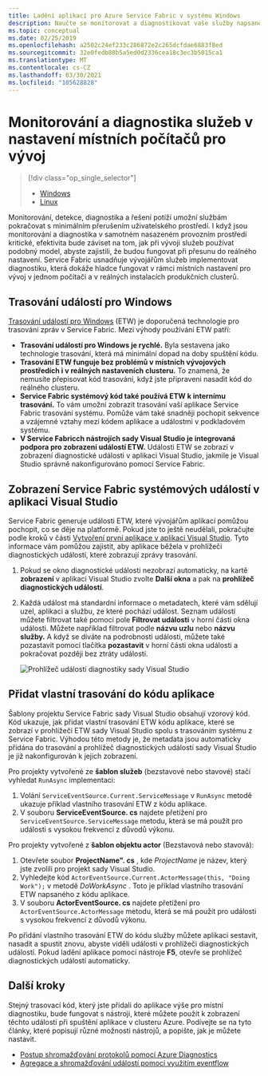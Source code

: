 ```yaml
---
title: Ladění aplikací pro Azure Service Fabric v systému Windows
description: Naučte se monitorovat a diagnostikovat vaše služby napsané pomocí Microsoft Azure Service Fabric na místním vývojovém počítači.
ms.topic: conceptual
ms.date: 02/25/2019
ms.openlocfilehash: a2502c24ef233c286872e2c265dcfdae6883f8ed
ms.sourcegitcommit: 32e0fedb80b5a5ed0d2336cea18c3ec3b5015ca1
ms.translationtype: MT
ms.contentlocale: cs-CZ
ms.lasthandoff: 03/30/2021
ms.locfileid: "105628828"
---
```

# <a name="monitor-and-diagnose-services-in-a-local-machine-development-setup"></a>Monitorování a diagnostika služeb v nastavení místních počítačů pro vývoj
> [!div class="op_single_selector"]
> * [Windows](service-fabric-diagnostics-how-to-monitor-and-diagnose-services-locally.md)
> * [Linux](service-fabric-diagnostics-how-to-monitor-and-diagnose-services-locally-linux.md)
> 
> 

Monitorování, detekce, diagnostika a řešení potíží umožní službám pokračovat s minimálním přerušením uživatelského prostředí. I když jsou monitorování a diagnostika v samotném nasazeném provozním prostředí kritické, efektivita bude záviset na tom, jak při vývoji služeb používat podobný model, abyste zajistili, že budou fungovat při přesunu do reálného nastavení. Service Fabric usnadňuje vývojářům služeb implementovat diagnostiku, která dokáže hladce fungovat v rámci místních nastavení pro vývoj v jednom počítači a v reálných instalacích produkčních clusterů.

## <a name="event-tracing-for-windows"></a>Trasování událostí pro Windows
[Trasování událostí pro Windows](/windows/win32/etw/event-tracing-portal) (ETW) je doporučená technologie pro trasování zpráv v Service Fabric. Mezi výhody používání ETW patří:

* **Trasování událostí pro Windows je rychlé.** Byla sestavena jako technologie trasování, která má minimální dopad na doby spuštění kódu.
* **Trasování ETW funguje bez problémů v místních vývojových prostředích i v reálných nastaveních clusteru.** To znamená, že nemusíte přepisovat kód trasování, když jste připraveni nasadit kód do reálného clusteru.
* **Service Fabric systémový kód také používá ETW k internímu trasování.** To vám umožní zobrazit trasování vaší aplikace Service Fabric trasování systému. Pomůže vám také snadněji pochopit sekvence a vzájemné vztahy mezi kódem aplikace a událostmi v podkladovém systému.
* **V Service Fabricch nástrojích sady Visual Studio je integrovaná podpora pro zobrazení událostí ETW.** Události ETW se zobrazí v zobrazení diagnostické události v aplikaci Visual Studio, jakmile je Visual Studio správně nakonfigurováno pomocí Service Fabric. 

## <a name="view-service-fabric-system-events-in-visual-studio"></a>Zobrazení Service Fabric systémových událostí v aplikaci Visual Studio
Service Fabric generuje události ETW, které vývojářům aplikací pomůžou pochopit, co se děje na platformě. Pokud jste to ještě neudělali, pokračujte podle kroků v části [Vytvoření první aplikace v aplikaci Visual Studio](service-fabric-tutorial-create-dotnet-app.md). Tyto informace vám pomůžou zajistit, aby aplikace běžela v prohlížeči diagnostických událostí, které zobrazují zprávy trasování.

1. Pokud se okno diagnostické události nezobrazí automaticky, na kartě **zobrazení** v aplikaci Visual Studio zvolte **Další okna** a pak na **prohlížeč diagnostických událostí**.
2. Každá událost má standardní informace o metadatech, které vám sdělují uzel, aplikaci a službu, ze které pochází událost. Seznam událostí můžete filtrovat také pomocí pole **Filtrovat události** v horní části okna události. Můžete například filtrovat podle **názvu uzlu** nebo **názvu služby.** A když se díváte na podrobnosti události, můžete také pozastavit pomocí tlačítka **pozastavit** v horní části okna události a pokračovat později bez ztráty událostí.
   
   ![Prohlížeč událostí diagnostiky sady Visual Studio](./media/service-fabric-diagnostics-how-to-monitor-and-diagnose-services-locally/DiagEventsExamples2.png)

## <a name="add-your-own-custom-traces-to-the-application-code"></a>Přidat vlastní trasování do kódu aplikace
Šablony projektu Service Fabric sady Visual Studio obsahují vzorový kód. Kód ukazuje, jak přidat vlastní trasování ETW kódu aplikace, které se zobrazí v prohlížeči ETW sady Visual Studio spolu s trasováním systému z Service Fabric. Výhodou této metody je, že metadata jsou automaticky přidána do trasování a prohlížeč diagnostických událostí sady Visual Studio je již nakonfigurován k jejich zobrazení.

Pro projekty vytvořené ze **šablon služeb** (bezstavové nebo stavové) stačí vyhledat `RunAsync` implementaci:

1. Volání `ServiceEventSource.Current.ServiceMessage` v `RunAsync` metodě ukazuje příklad vlastního trasování ETW z kódu aplikace.
2. V souboru **ServiceEventSource. cs** najdete přetížení pro `ServiceEventSource.ServiceMessage` metodu, která se má použít pro události s vysokou frekvencí z důvodů výkonu.

Pro projekty vytvořené z **šablon objektu actor** (Bezstavová nebo stavová):

1. Otevřete soubor **ProjectName". cs** , kde *ProjectName* je název, který jste zvolili pro projekt sady Visual Studio.  
2. Vyhledejte kód `ActorEventSource.Current.ActorMessage(this, "Doing Work");` v metodě *DoWorkAsync* .  Toto je příklad vlastního trasování ETW napsaného z kódu aplikace.  
3. V souboru **ActorEventSource. cs** najdete přetížení pro `ActorEventSource.ActorMessage` metodu, která se má použít pro události s vysokou frekvencí z důvodů výkonu.

Po přidání vlastního trasování ETW do kódu služby můžete aplikaci sestavit, nasadit a spustit znovu, abyste viděli události v prohlížeči diagnostických událostí. Pokud ladění aplikace pomocí nástroje **F5**, otevře se prohlížeč diagnostických událostí automaticky.

## <a name="next-steps"></a>Další kroky
Stejný trasovací kód, který jste přidali do aplikace výše pro místní diagnostiku, bude fungovat s nástroji, které můžete použít k zobrazení těchto událostí při spuštění aplikace v clusteru Azure. Podívejte se na tyto články, které popisují různé možnosti nástrojů, a popište, jak je můžete nastavit.

* [Postup shromažďování protokolů pomocí Azure Diagnostics](./service-fabric-diagnostics-event-aggregation-wad.md)
* [Agregace a shromažďování událostí pomocí využitím eventflow](service-fabric-diagnostics-event-aggregation-eventflow.md)
